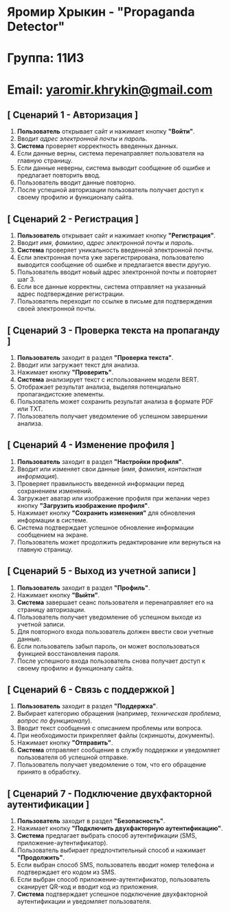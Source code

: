 # Яромир Хрыкин - "Propaganda Detector"
# Группа: 11И3
# Email: yaromir.khrykin@gmail.com

## [ Сценарий 1 - Авторизация ]

1. **Пользователь** открывает сайт и нажимает кнопку **"Войти"**.
2. Вводит *адрес электронной почты* и *пароль*.
3. **Система** проверяет корректность введенных данных.
4. Если данные верны, система перенаправляет пользователя на главную страницу.
5. Если данные неверны, система выводит сообщение об ошибке и предлагает повторить ввод.
6. Пользователь вводит данные повторно.
7. После успешной авторизации пользователь получает доступ к своему профилю и функционалу сайта.

## [ Сценарий 2 - Регистрация ]

1. **Пользователь** открывает сайт и нажимает кнопку **"Регистрация"**.
2. Вводит *имя*, *фамилию*, *адрес электронной почты* и *пароль*.
3. **Система** проверяет уникальность введенной электронной почты.
4. Если электронная почта уже зарегистрирована, пользователю выводится сообщение об ошибке и предлагается ввести другую.
5. Пользователь вводит новый адрес электронной почты и повторяет шаг 3.
6. Если все данные корректны, система отправляет на указанный адрес подтверждение регистрации.
7. Пользователь переходит по ссылке в письме для подтверждения своей электронной почты.

## [ Сценарий 3 - Проверка текста на пропаганду ]

1. **Пользователь** заходит в раздел **"Проверка текста"**.
2. Вводит или загружает текст для анализа.
3. Нажимает кнопку **"Проверить"**.
4. **Система** анализирует текст с использованием модели BERT.
5. Отображает результат анализа, выделяя потенциально пропагандистские элементы.
6. Пользователь может сохранить результат анализа в формате PDF или TXT.
7. Пользователь получает уведомление об успешном завершении анализа.

## [ Сценарий 4 - Изменение профиля ]

1. **Пользователь** заходит в раздел **"Настройки профиля"**.
2. Вводит или изменяет свои данные (*имя*, *фамилия*, *контактная информация*).
3. Проверяет правильность введенной информации перед сохранением изменений.
4. Загружает аватар или изображение профиля при желании через кнопку **"Загрузить изображение профиля"**.
5. Нажимает кнопку **"Сохранить изменения"** для обновления информации в системе.
6. Система подтверждает успешное обновление информации сообщением на экране.
7. Пользователь может продолжить редактирование или вернуться на главную страницу.

## [ Сценарий 5 - Выход из учетной записи ]

1. **Пользователь** заходит в раздел **"Профиль"**.
2. Нажимает кнопку **"Выйти"**.
3. **Система** завершает сеанс пользователя и перенаправляет его на страницу авторизации.
4. Пользователь получает уведомление об успешном выходе из учетной записи.
5. Для повторного входа пользователь должен ввести свои учетные данные.
6. Если пользователь забыл пароль, он может воспользоваться функцией восстановления пароля.
7. После успешного входа пользователь снова получает доступ к своему профилю и функционалу сайта.

## [ Сценарий 6 - Связь с поддержкой ]

1. **Пользователь** заходит в раздел **"Поддержка"**.
2. Выбирает категорию обращения (например, *техническая проблема*, *вопрос по функционалу*).
3. Вводит текст сообщения с описанием проблемы или вопроса.
4. При необходимости прикрепляет файлы (скриншоты, документы).
5. Нажимает кнопку **"Отправить"**.
6. **Система** отправляет сообщение в службу поддержки и уведомляет пользователя об успешной отправке.
7. Пользователь получает уведомление о том, что его обращение принято в обработку.

## [ Сценарий 7 - Подключение двухфакторной аутентификации ]


1. **Пользователь** заходит в раздел **"Безопасность"**.
2. Нажимает кнопку **"Подключить двухфакторную аутентификацию"**.
3. **Система** предлагает выбрать способ аутентификации (SMS, приложение-аутентификатор).
4. Пользователь выбирает предпочтительный способ и нажимает **"Продолжить"**.
5. Если выбран способ SMS, пользователь вводит номер телефона и подтверждает его кодом из SMS.
6. Если выбран способ приложение-аутентификатор, пользователь сканирует QR-код и вводит код из приложения.
7. **Система** подтверждает успешное подключение двухфакторной аутентификации и уведомляет пользователя.
